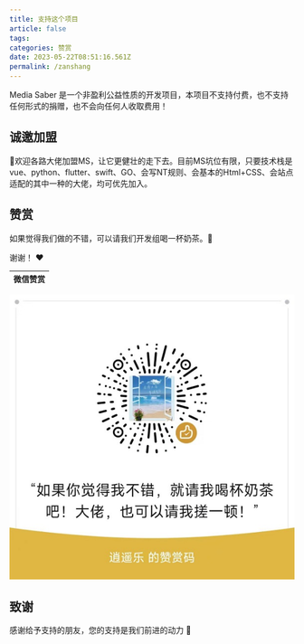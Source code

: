 ```yaml
---
title: 支持这个项目
article: false
tags:
categories: 赞赏
date: 2023-05-22T08:51:16.561Z
permalink: /zanshang
---
```


Media Saber 是一个非盈利公益性质的开发项目，本项目不支持付费，也不支持任何形式的捐赠，也不会向任何人收取费用！

## 诚邀加盟

🎉欢迎各路大佬加盟MS，让它更健壮的走下去。目前MS坑位有限，只要技术栈是vue、python、flutter、swift、GO、会写NT规则、会基本的Html+CSS、会站点适配的其中一种的大佬，均可优先加入。


## 赞赏

如果觉得我们做的不错，可以请我们开发组喝一杯奶茶。:tea:

谢谢！ :heart:

| 微信赞赏
| :---: |
![赞赏码](./images/dd_wechat.jpg)

## 致谢

感谢给予支持的朋友，您的支持是我们前进的动力 🎉
